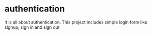 # authentication
It is all about authentication. This project includes simple login form like signup, sign in and sign out
